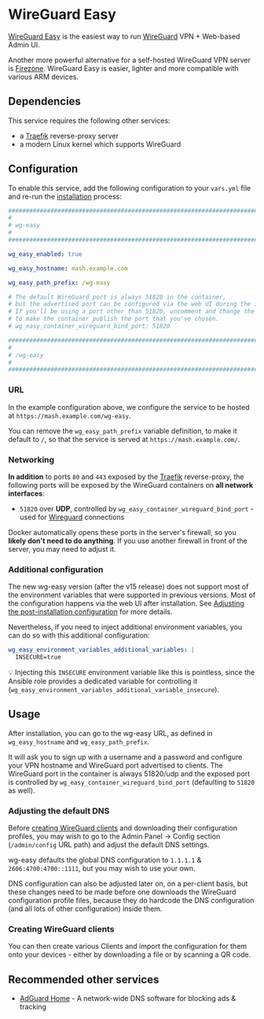 # WireGuard Easy

[WireGuard Easy](https://github.com/wg-easy/wg-easy) is the easiest way to run [WireGuard](https://www.wireguard.com/) VPN + Web-based Admin UI.

Another more powerful alternative for a self-hosted WireGuard VPN server is [Firezone](firezone.md). WireGuard Easy is easier, lighter and more compatible with various ARM devices.


## Dependencies

This service requires the following other services:

- a [Traefik](traefik.md) reverse-proxy server
- a modern Linux kernel which supports WireGuard


## Configuration

To enable this service, add the following configuration to your `vars.yml` file and re-run the [installation](../installing.md) process:

```yaml
########################################################################
#                                                                      #
# wg-easy                                                              #
#                                                                      #
########################################################################

wg_easy_enabled: true

wg_easy_hostname: mash.example.com

wg_easy_path_prefix: /wg-easy

# The default WireGuard port is always 51820 in the container,
# but the advertised port can be configured via the web UI during the initial setup.
# If you'll be using a port other than 51820, uncomment and change the line below
# to make the container publish the port that you've chosen.
# wg_easy_container_wireguard_bind_port: 51820

########################################################################
#                                                                      #
# /wg-easy                                                             #
#                                                                      #
########################################################################
```

### URL

In the example configuration above, we configure the service to be hosted at `https://mash.example.com/wg-easy`.

You can remove the `wg_easy_path_prefix` variable definition, to make it default to `/`, so that the service is served at `https://mash.example.com/`.


### Networking

**In addition** to ports `80` and `443` exposed by the [Traefik](traefik.md) reverse-proxy, the following ports will be exposed by the WireGuard containers on **all network interfaces**:

- `51820` over **UDP**, controlled by `wg_easy_container_wireguard_bind_port` - used for [Wireguard](https://www.wireguard.com/) connections

Docker automatically opens these ports in the server's firewall, so you **likely don't need to do anything**. If you use another firewall in front of the server, you may need to adjust it.

### Additional configuration

The new wg-easy version (after the v15 release) does not support most of the environment variables that were supported in previous versions.
Most of the configuration happens via the web UI after installation. See [Adjusting the post-installation configuration](#adjusting-the-post-installation-configuration) for more details.

Nevertheless, if you need to inject additional environment variables, you can do so with this additional configuration:

```yaml
wg_easy_environment_variables_additional_variables: |
  INSECURE=true
```

💡 Injecting this `INSECURE` environment variable like this is pointless, since the Ansible role provides a dedicated variable for controlling it (`wg_easy_environment_variables_additional_variable_insecure`).


## Usage

After installation, you can go to the wg-easy URL, as defined in `wg_easy_hostname` and `wg_easy_path_prefix`.

It will ask you to sign up with a username and a password and configure your VPN hostname and WireGuard port advertised to clients.
The WireGuard port in the container is always 51820/udp and the exposed port is controlled by `wg_easy_container_wireguard_bind_port` (defaulting to `51820` as well).

### Adjusting the default DNS

Before [creating WireGuard clients](#creating-wireguard-clients) and downloading their configuration profiles, you may wish to go to the Admin Panel -> Config section (`/admin/config` URL path) and adjust the default DNS settings.

wg-easy defaults the global DNS configuration to `1.1.1.1` & `2606:4700:4700::1111`, but you may wish to use your own.

DNS configuration can also be adjusted later on, on a per-client basis, but these changes need to be made before one downloads the WireGuard configuration profile files, because they do hardcode the DNS configuration (and all lots of other configuration) inside them.

### Creating WireGuard clients

You can then create various Clients and import the configuration for them onto your devices - either by downloading a file or by scanning a QR code.

## Recommended other services

- [AdGuard Home](adguard-home.md) - A network-wide DNS software for blocking ads & tracking
